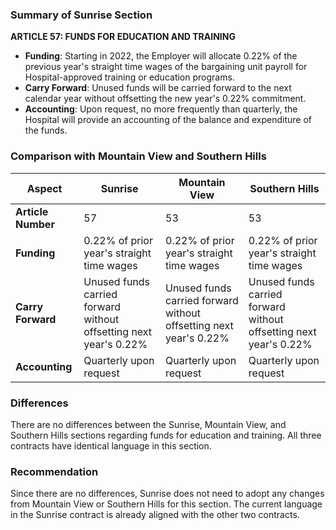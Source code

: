 ### Summary of Sunrise Section

**ARTICLE 57: FUNDS FOR EDUCATION AND TRAINING**

- **Funding**: Starting in 2022, the Employer will allocate 0.22% of the previous year's straight time wages of the bargaining unit payroll for Hospital-approved training or education programs.
- **Carry Forward**: Unused funds will be carried forward to the next calendar year without offsetting the new year's 0.22% commitment.
- **Accounting**: Upon request, no more frequently than quarterly, the Hospital will provide an accounting of the balance and expenditure of the funds.

### Comparison with Mountain View and Southern Hills

| Aspect                | Sunrise                                                                 | Mountain View                                                           | Southern Hills                                                         |
|-----------------------|-------------------------------------------------------------------------|-------------------------------------------------------------------------|-------------------------------------------------------------------------|
| **Article Number**    | 57                                                                      | 53                                                                      | 53                                                                      |
| **Funding**           | 0.22% of prior year's straight time wages                               | 0.22% of prior year's straight time wages                               | 0.22% of prior year's straight time wages                               |
| **Carry Forward**     | Unused funds carried forward without offsetting next year's 0.22%      | Unused funds carried forward without offsetting next year's 0.22%      | Unused funds carried forward without offsetting next year's 0.22%      |
| **Accounting**        | Quarterly upon request                                                 | Quarterly upon request                                                 | Quarterly upon request                                                 |

### Differences

There are no differences between the Sunrise, Mountain View, and Southern Hills sections regarding funds for education and training. All three contracts have identical language in this section.

### Recommendation

Since there are no differences, Sunrise does not need to adopt any changes from Mountain View or Southern Hills for this section. The current language in the Sunrise contract is already aligned with the other two contracts.